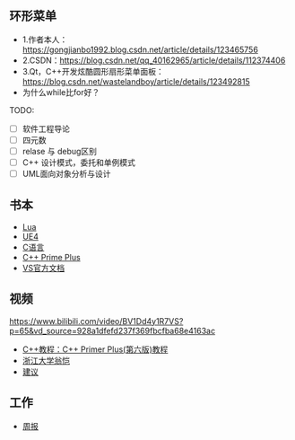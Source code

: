 ## 环形菜单
- 1.作者本人：https://gongjianbo1992.blog.csdn.net/article/details/123465756
- 2.CSDN：https://blog.csdn.net/qq_40162965/article/details/112374406
- 3.Qt，C++开发炫酷圆形扇形菜单面板：https://blog.csdn.net/wastelandboy/article/details/123492815
- 为什么while比for好？

TODO:
- [ ] 软件工程导论
- [ ] 四元数
- [ ] relase 与 debug区别
- [ ] C++ 设计模式，委托和单例模式
- [ ] UML面向对象分析与设计

## 书本
- [Lua](Lua)
- [UE4](Unreal%20Engine)
- [C语言](C-Learning)
- [C++ Prime Plus](C++%20Primer%20Plus)
- [VS官方文档](https://docs.microsoft.com/zh-cn/visualstudio/debugger/debugger-feature-tour)

## 视频
https://www.bilibili.com/video/BV1Dd4y1R7VS?p=65&vd_source=928a1dfefd237f369fbcfba68e4163ac
- [C++教程：C++ Primer Plus(第六版)教程](https://www.bilibili.com/video/BV1Yv411t7qe?spm_id_from=333.999.0.0)
- [浙江大学翁恺](https://www.bilibili.com/video/BV1dE41167hJ)
- [建议](suggestion)

##  工作
- [周报](Work/周报.md)


